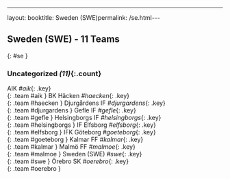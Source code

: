 ---
layout: booktitle: Sweden (SWE)permalink: /se.html---

## Sweden (SWE) - 11 Teams
{: #se }









### Uncategorized _(11)_{:.count}

AIK   _#aik_{: .key} <br>
{: .team #aik }
BK Häcken   _#haecken_{: .key} <br>
{: .team #haecken }
Djurgårdens IF   _#djurgardens_{: .key} <br>
{: .team #djurgardens }
Gefle IF   _#gefle_{: .key} <br>
{: .team #gefle }
Helsingborgs IF   _#helsingborgs_{: .key} <br>
{: .team #helsingborgs }
IF Elfsborg   _#elfsborg_{: .key} <br>
{: .team #elfsborg }
IFK Göteborg   _#goeteborg_{: .key} <br>
{: .team #goeteborg }
Kalmar FF   _#kalmar_{: .key} <br>
{: .team #kalmar }
Malmö FF   _#malmoe_{: .key} <br>
{: .team #malmoe }
Sweden  (SWE)  _#swe_{: .key} <br>
{: .team #swe }
Örebro SK   _#oerebro_{: .key} <br>
{: .team #oerebro }


 
